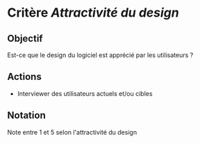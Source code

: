 # Critère *Attractivité du design*

## Objectif
Est-ce que le design du logiciel est apprécié par les utilisateurs ?

## Actions
- Interviewer des utilisateurs actuels et/ou cibles

## Notation
Note entre 1 et 5 selon l'attractivité du design
